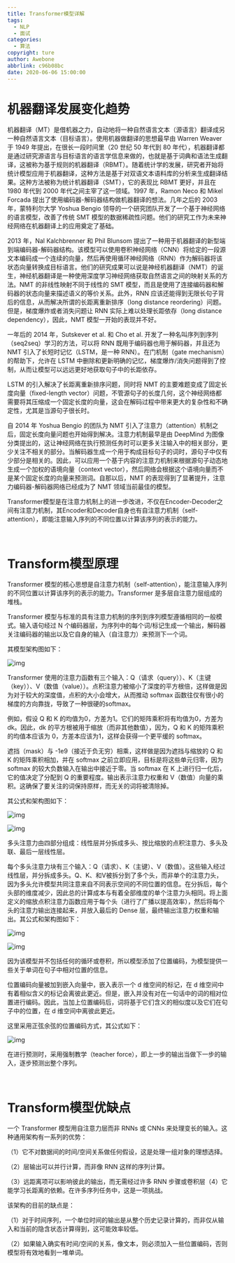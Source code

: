 ```yaml
---
title: Transformer模型详解
tags:
  - NLP
  - 面试
categories:
  - 算法
copyright: ture
author: Awebone
abbrlink: c96b08bc
date: 2020-06-06 15:00:00
---
```


#  机器翻译发展变化趋势

机器翻译（MT）是借机器之力，自动地将一种自然语言文本（源语言）翻译成另一种自然语言文本（目标语言）。使用机器做翻译的思想最早由 Warren Weaver 于 1949 年提出，在很长一段时间里（20 世纪 50 年代到 80 年代），机器翻译都是通过研究源语言与目标语言的语言学信息来做的，也就是基于词典和语法生成翻译，这被称为基于规则的机器翻译（RBMT）。随着统计学的发展，研究者开始将统计模型应用于机器翻译，这种方法是基于对双语文本语料库的分析来生成翻译结果。这种方法被称为统计机器翻译（SMT），它的表现比 RBMT 更好，并且在 1980 年代到 2000 年代之间主宰了这一领域。1997 年，Ramon Neco 和 Mikel Forcada 提出了使用编码器-解码器结构做机器翻译的想法。几年之后的 2003 年，蒙特利尔大学 Yoshua Bengio 领导的一个研究团队开发了一个基于神经网络的语言模型，改善了传统 SMT 模型的数据稀疏性问题。他们的研究工作为未来神经网络在机器翻译上的应用奠定了基础。

<!-- more -->

2013 年，Nal Kalchbrenner 和 Phil Blunsom 提出了一种用于机器翻译的新型端到端编码器-解码器结构。该模型可以使用卷积神经网络（CNN）将给定的一段源文本编码成一个连续的向量，然后再使用循环神经网络（RNN）作为解码器将该状态向量转换成目标语言。他们的研究成果可以说是神经机器翻译（NMT）的诞生，神经机器翻译是一种使用深度学习神经网络获取自然语言之间的映射关系的方法。NMT 的非线性映射不同于线性的 SMT 模型，而且是使用了连接编码器和解码器的状态向量来描述语义的等价关系。此外，RNN 应该还能得到无限长句子背后的信息，从而解决所谓的长距离重新排序（long distance reordering）问题。但是，梯度爆炸或者消失问题让 RNN 实际上难以处理长距依存（long distance dependency），因此，NMT 模型一开始的表现并不好。

一年后的 2014 年，Sutskever et al. 和 Cho et al. 开发了一种名叫序列到序列（seq2seq）学习的方法，可以将 RNN 既用于编码器也用于解码器，并且还为 NMT 引入了长短时记忆（LSTM，是一种 RNN）。在门机制（gate mechanism）的帮助下，允许在 LSTM 中删除和更新明确的记忆，梯度爆炸/消失问题得到了控制，从而让模型可以远远更好地获取句子中的长距依存。

LSTM 的引入解决了长距离重新排序问题，同时将 NMT 的主要难题变成了固定长度向量（fixed-length vector）问题，不管源句子的长度几何，这个神经网络都需要将其压缩成一个固定长度的向量，这会在解码过程中带来更大的复杂性和不确定性，尤其是当源句子很长时。

自 2014 年 Yoshua Bengio 的团队为 NMT 引入了注意力（attention）机制之后，固定长度向量问题也开始得到解决。注意力机制最早是由 DeepMind 为图像分类提出的，这让神经网络在执行预测任务时可以更多关注输入中的相关部分，更少关注不相关的部分。当解码器生成一个用于构成目标句子的词时，源句子中仅有少部分是相关的。因此，可以应用一个基于内容的注意力机制来根据源句子动态地生成一个加权的语境向量（context vector），然后网络会根据这个语境向量而不是某个固定长度的向量来预测词。自那以后，NMT 的表现得到了显著提升，注意力编码器-解码器网络已经成为了 NMT 领域当前最佳的模型。

Transformer模型是在注意力机制上的进一步改进，不仅在Encoder-Decoder之间有注意力机制，其Encoder和Decoder自身也有自注意力机制（self-attention），即能注意输入序列的不同位置以计算该序列的表示的能力。

<br />



# Transform模型原理

Transformer 模型的核心思想是自注意力机制（self-attention），能注意输入序列的不同位置以计算该序列的表示的能力。Transformer 是多层自注意力层组成的堆栈。

Transformer 模型与标准的具有注意力机制的序列到序列模型遵循相同的一般模式。输入语句经过 N 个编码器层，为序列中的每个词/标记生成一个输出，解码器关注编码器的输出以及它自身的输入（自注意力）来预测下一个词。

其模型架构图如下：

![img](/images/transformer/clip_image002.png)



Transformer 使用的注意力函数有三个输入：Q（请求（query））、K（主键（key））、V（数值（value））。点积注意力被缩小了深度的平方根倍，这样做是因为对于较大的深度值，点积的大小会增大，从而推动 softmax 函数往仅有很小的梯度的方向靠拢，导致了一种很硬的softmax。

例如，假设 Q 和 K 的均值为0，方差为1。它们的矩阵乘积将有均值为0，方差为 dk。因此，dk 的平方根被用于缩放（而非其他数值），因为，Q 和 K 的矩阵乘积的均值本应该为 0，方差本应该为1，这样会获得一个更平缓的 softmax。

遮挡（mask）与 -1e9（接近于负无穷）相乘，这样做是因为遮挡与缩放的 Q 和 K 的矩阵乘积相加，并在 softmax 之前立即应用，目标是将这些单元归零，因为 softmax 的较大负数输入在输出中接近于零。当 softmax 在 K 上进行归一化后，它的值决定了分配到 Q 的重要程度。输出表示注意力权重和 V（数值）向量的乘积。这确保了要关注的词保持原样，而无关的词将被清除掉。

其公式和架构图如下：

![img](/images/transformer/clip_image004.jpg)

![img](/images/transformer/clip_image006.jpg)



多头注意力由四部分组成：线性层并分拆成多头、按比缩放的点积注意力、多头及联、最后一层线性层。

每个多头注意力块有三个输入：Q（请求）、K（主键）、V（数值）。这些输入经过线性层，并分拆成多头。Q、K、和V被拆分到了多个头，而非单个的注意力头，因为多头允许模型共同注意来自不同表示空间的不同位置的信息。在分拆后，每个头部的维度减少，因此总的计算成本与有着全部维度的单个注意力头相同。将上面定义的缩放点积注意力函数应用于每个头（进行了广播以提高效率），然后将每个头的注意力输出连接起来，并放入最后的 Dense 层，最终输出注意力权重和输出。其公式和架构图如下：

![img](/images/transformer/clip_image008.jpg)

![img](/images/transformer/clip_image010.jpg)



因为该模型并不包括任何的循环或卷积，所以模型添加了位置编码，为模型提供一些关于单词在句子中相对位置的信息。

位置编码向量被加到嵌入向量中，嵌入表示一个 d 维空间的标记，在 d 维空间中有着相似含义的标记会离彼此更近。但是，嵌入并没有对在一句话中的词的相对位置进行编码。因此，当加上位置编码后，词将基于它们含义的相似度以及它们在句子中的位置，在 d 维空间中离彼此更近。

这里采用正弦余弦的位置编码方式，其公式如下：

![img](/images/transformer/clip_image012.jpg)



在进行预测时，采用强制教学（teacher force），即上一步的输出当做下一步的输入，逐步预测出整个序列。

<br />



# Transform模型优缺点

一个 Transformer 模型用自注意力层而非 RNNs 或 CNNs 来处理变长的输入。这种通用架构有一系列的优势：

（1）它不对数据间的时间/空间关系做任何假设，这是处理一组对象的理想选择。

（2）层输出可以并行计算，而非像 RNN 这样的序列计算。

（3）远距离项可以影响彼此的输出，而无需经过许多 RNN 步骤或卷积层（4）它能学习长距离的依赖。在许多序列任务中，这是一项挑战。

该架构的目前的缺点是：

（1）对于时间序列，一个单位时间的输出是从整个历史记录计算的，而非仅从输入和当前的隐含状态计算得到，这可能效率较低。

（2）如果输入确实有时间/空间的关系，像文本，则必须加入一些位置编码，否则模型将有效地看到一堆单词。

